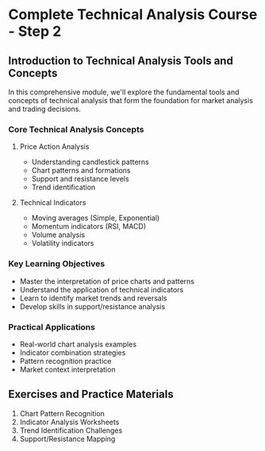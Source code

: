 # Complete Technical Analysis Course - Step 2

## Introduction to Technical Analysis Tools and Concepts

In this comprehensive module, we'll explore the fundamental tools and concepts of technical analysis that form the foundation for market analysis and trading decisions.

### Core Technical Analysis Concepts

1. Price Action Analysis
   - Understanding candlestick patterns
   - Chart patterns and formations
   - Support and resistance levels
   - Trend identification

2. Technical Indicators
   - Moving averages (Simple, Exponential)
   - Momentum indicators (RSI, MACD)
   - Volume analysis
   - Volatility indicators

### Key Learning Objectives

- Master the interpretation of price charts and patterns
- Understand the application of technical indicators
- Learn to identify market trends and reversals
- Develop skills in support/resistance analysis

### Practical Applications

- Real-world chart analysis examples
- Indicator combination strategies
- Pattern recognition practice
- Market context interpretation

## Exercises and Practice Materials

1. Chart Pattern Recognition
2. Indicator Analysis Worksheets
3. Trend Identification Challenges
4. Support/Resistance Mapping